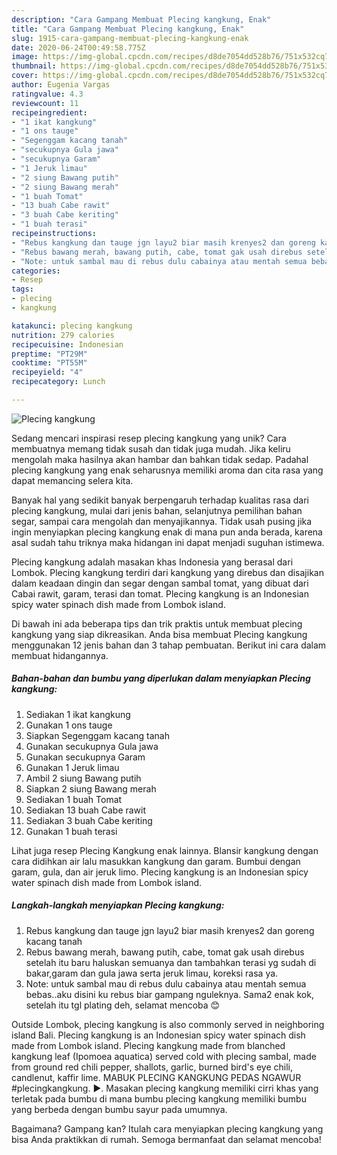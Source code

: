 ```yaml
---
description: "Cara Gampang Membuat Plecing kangkung, Enak"
title: "Cara Gampang Membuat Plecing kangkung, Enak"
slug: 1915-cara-gampang-membuat-plecing-kangkung-enak
date: 2020-06-24T00:49:58.775Z
image: https://img-global.cpcdn.com/recipes/d8de7054dd528b76/751x532cq70/plecing-kangkung-foto-resep-utama.jpg
thumbnail: https://img-global.cpcdn.com/recipes/d8de7054dd528b76/751x532cq70/plecing-kangkung-foto-resep-utama.jpg
cover: https://img-global.cpcdn.com/recipes/d8de7054dd528b76/751x532cq70/plecing-kangkung-foto-resep-utama.jpg
author: Eugenia Vargas
ratingvalue: 4.3
reviewcount: 11
recipeingredient:
- "1 ikat kangkung"
- "1 ons tauge"
- "Segenggam kacang tanah"
- "secukupnya Gula jawa"
- "secukupnya Garam"
- "1 Jeruk limau"
- "2 siung Bawang putih"
- "2 siung Bawang merah"
- "1 buah Tomat"
- "13 buah Cabe rawit"
- "3 buah Cabe keriting"
- "1 buah terasi"
recipeinstructions:
- "Rebus kangkung dan tauge jgn layu2 biar masih krenyes2 dan goreng kacang tanah"
- "Rebus bawang merah, bawang putih, cabe, tomat gak usah direbus setelah itu baru haluskan semuanya dan tambahkan terasi yg sudah di bakar,garam dan gula jawa serta jeruk limau, koreksi rasa ya."
- "Note: untuk sambal mau di rebus dulu cabainya atau mentah semua bebas..aku disini ku rebus biar gampang nguleknya. Sama2 enak kok, setelah itu tgl plating deh, selamat mencoba 😊"
categories:
- Resep
tags:
- plecing
- kangkung

katakunci: plecing kangkung 
nutrition: 279 calories
recipecuisine: Indonesian
preptime: "PT29M"
cooktime: "PT55M"
recipeyield: "4"
recipecategory: Lunch

---
```



![Plecing kangkung](https://img-global.cpcdn.com/recipes/d8de7054dd528b76/751x532cq70/plecing-kangkung-foto-resep-utama.jpg)

Sedang mencari inspirasi resep plecing kangkung yang unik? Cara membuatnya memang tidak susah dan tidak juga mudah. Jika keliru mengolah maka hasilnya akan hambar dan bahkan tidak sedap. Padahal plecing kangkung yang enak seharusnya memiliki aroma dan cita rasa yang dapat memancing selera kita.

Banyak hal yang sedikit banyak berpengaruh terhadap kualitas rasa dari plecing kangkung, mulai dari jenis bahan, selanjutnya pemilihan bahan segar, sampai cara mengolah dan menyajikannya. Tidak usah pusing jika ingin menyiapkan plecing kangkung enak di mana pun anda berada, karena asal sudah tahu triknya maka hidangan ini dapat menjadi suguhan istimewa.

Plecing kangkung adalah masakan khas Indonesia yang berasal dari Lombok. Plecing kangkung terdiri dari kangkung yang direbus dan disajikan dalam keadaan dingin dan segar dengan sambal tomat, yang dibuat dari Cabai rawit, garam, terasi dan tomat. Plecing kangkung is an Indonesian spicy water spinach dish made from Lombok island.


Di bawah ini ada beberapa tips dan trik praktis untuk membuat plecing kangkung yang siap dikreasikan. Anda bisa membuat Plecing kangkung menggunakan 12 jenis bahan dan 3 tahap pembuatan. Berikut ini cara dalam membuat hidangannya.

<!--inarticleads1-->

##### Bahan-bahan dan bumbu yang diperlukan dalam menyiapkan Plecing kangkung:

1. Sediakan 1 ikat kangkung
1. Gunakan 1 ons tauge
1. Siapkan Segenggam kacang tanah
1. Gunakan secukupnya Gula jawa
1. Gunakan secukupnya Garam
1. Gunakan 1 Jeruk limau
1. Ambil 2 siung Bawang putih
1. Siapkan 2 siung Bawang merah
1. Sediakan 1 buah Tomat
1. Sediakan 13 buah Cabe rawit
1. Sediakan 3 buah Cabe keriting
1. Gunakan 1 buah terasi


Lihat juga resep Plecing Kangkung enak lainnya. Blansir kangkung dengan cara didihkan air lalu masukkan kangkung dan garam. Bumbui dengan garam, gula, dan air jeruk limo. Plecing kangkung is an Indonesian spicy water spinach dish made from Lombok island. 

<!--inarticleads2-->

##### Langkah-langkah menyiapkan Plecing kangkung:

1. Rebus kangkung dan tauge jgn layu2 biar masih krenyes2 dan goreng kacang tanah
1. Rebus bawang merah, bawang putih, cabe, tomat gak usah direbus setelah itu baru haluskan semuanya dan tambahkan terasi yg sudah di bakar,garam dan gula jawa serta jeruk limau, koreksi rasa ya.
1. Note: untuk sambal mau di rebus dulu cabainya atau mentah semua bebas..aku disini ku rebus biar gampang nguleknya. Sama2 enak kok, setelah itu tgl plating deh, selamat mencoba 😊


Outside Lombok, plecing kangkung is also commonly served in neighboring island Bali. Plecing kangkung is an Indonesian spicy water spinach dish made from Lombok island. Plecing kangkung made from blanched kangkung leaf (Ipomoea aquatica) served cold with plecing sambal, made from ground red chili pepper, shallots, garlic, burned bird&#39;s eye chili, candlenut, kaffir lime. MABUK PLECING KANGKUNG PEDAS NGAWUR #plecingkangkung. ►. Masakan plecing kangkung memiliki cirri khas yang terletak pada bumbu di mana bumbu plecing kangkung memiliki bumbu yang berbeda dengan bumbu sayur pada umumnya. 

Bagaimana? Gampang kan? Itulah cara menyiapkan plecing kangkung yang bisa Anda praktikkan di rumah. Semoga bermanfaat dan selamat mencoba!
